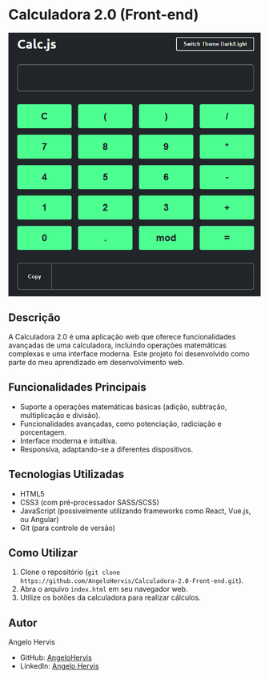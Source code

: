 # Calculadora 2.0 (Front-end)

<div style="display:flex; align-items:center; justify-content:center; margin-bottom:20px">
<img src="img/projeto.png" >
</div>


## Descrição
A Calculadora 2.0 é uma aplicação web que oferece funcionalidades avançadas de uma calculadora, incluindo operações matemáticas complexas e uma interface moderna. Este projeto foi desenvolvido como parte do meu aprendizado em desenvolvimento web.

## Funcionalidades Principais
- Suporte a operações matemáticas básicas (adição, subtração, multiplicação e divisão).
- Funcionalidades avançadas, como potenciação, radiciação e porcentagem.
- Interface moderna e intuitiva.
- Responsiva, adaptando-se a diferentes dispositivos.

## Tecnologias Utilizadas
- HTML5
- CSS3 (com pré-processador SASS/SCSS)
- JavaScript (possivelmente utilizando frameworks como React, Vue.js, ou Angular)
- Git (para controle de versão)

## Como Utilizar
1. Clone o repositório (`git clone https://github.com/AngeloHervis/Calculadora-2.0-Front-end.git`).
2. Abra o arquivo `index.html` em seu navegador web.
3. Utilize os botões da calculadora para realizar cálculos.

## Autor
Angelo Hervis
- GitHub: [AngeloHervis](https://github.com/AngeloHervis)
- LinkedIn: [Angelo Hervis](https://www.linkedin.com/in/angelohervis/)


